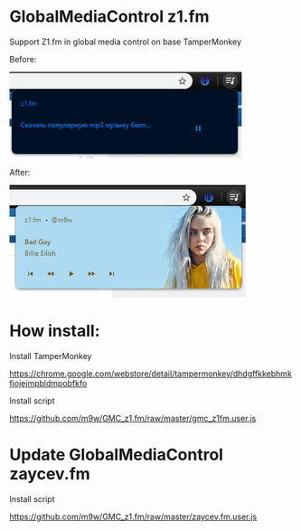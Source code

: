 # GlobalMediaControl z1.fm
Support Z1.fm in global media control on base TamperMonkey

Before:

![DB_chenge](images/1.PNG)

After:

![DB_chenge](images/2.PNG)

# How install:
Install TamperMonkey

https://chrome.google.com/webstore/detail/tampermonkey/dhdgffkkebhmkfjojejmpbldmpobfkfo

Install script

https://github.com/m9w/GMC_z1.fm/raw/master/gmc_z1fm.user.js

# Update GlobalMediaControl zaycev.fm

Install script

https://github.com/m9w/GMC_z1.fm/raw/master/zaycev.fm.user.js
